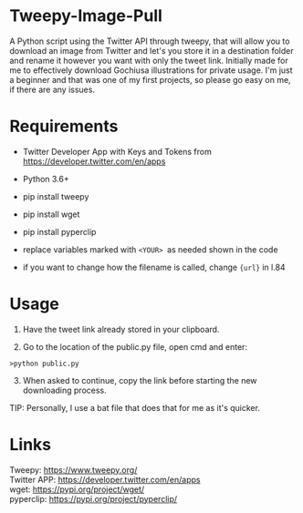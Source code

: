 # Tweepy-Image-Pull
 A Python script using the Twitter API through tweepy, that will allow you to download an image from Twitter and let's you store it in a destination folder and rename it however you want with only the tweet link.
 Initially made for me to effectively download Gochiusa illustrations for private usage.
 I'm just a beginner and that was one of my first projects, so please go easy on me, if there are any issues.

# Requirements
 
 - Twitter Developer App with Keys and Tokens from https://developer.twitter.com/en/apps
 - Python 3.6+

 - pip install tweepy
 - pip install wget
 - pip install pyperclip
 
 - replace variables marked with `<YOUR> `as needed shown in the code 
 
 - if you want to change how the filename is called, change `{url}` in l.84
 
# Usage
 1. Have the tweet link already stored in your clipboard.

 2. Go to the location of the public.py file, open cmd and enter:
 
 ```
 >python public.py 
 ```
 
 3. When asked to continue, copy the link before starting the new downloading process.
 
 TIP: Personally, I use a bat file that does that for me as it's quicker.
 
# Links
 Tweepy:      https://www.tweepy.org/  
 Twitter APP: https://developer.twitter.com/en/apps  
 wget:        https://pypi.org/project/wget/  
 pyperclip:   https://pypi.org/project/pyperclip/  
